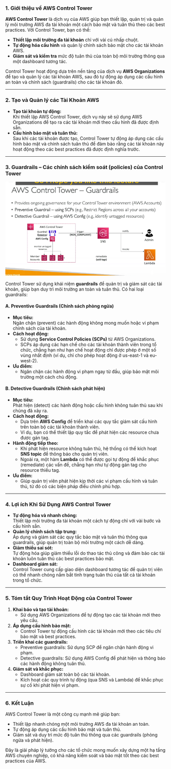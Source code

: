 

### 1. Giới thiệu về AWS Control Tower

**AWS Control Tower** là dịch vụ của AWS giúp bạn thiết lập, quản trị và quản lý môi trường AWS đa tài khoản một cách bảo mật và tuân thủ theo các best practices. Với Control Tower, bạn có thể:

- **Thiết lập môi trường đa tài khoản** chỉ với vài cú nhấp chuột.
- **Tự động hóa cấu hình** và quản lý chính sách bảo mật cho các tài khoản AWS.
- **Giám sát và kiểm tra** mức độ tuân thủ của toàn bộ môi trường thông qua một dashboard tương tác.

Control Tower hoạt động dựa trên nền tảng của dịch vụ **AWS Organizations** để tạo và quản lý các tài khoản AWS, sau đó tự động áp dụng các cấu hình an toàn và chính sách (guardrails) cho các tài khoản đó.

---

### 2. Tạo và Quản lý các Tài Khoản AWS

- **Tạo tài khoản tự động:**  
  Khi thiết lập AWS Control Tower, dịch vụ này sẽ sử dụng AWS Organizations để tạo ra các tài khoản mới theo cấu hình đã được định sẵn.  
- **Cấu hình bảo mật và tuân thủ:**  
  Sau khi các tài khoản được tạo, Control Tower tự động áp dụng các cấu hình bảo mật và chính sách tuân thủ để đảm bảo rằng các tài khoản này hoạt động theo các best practices đã được định nghĩa trước.

---

### 3. Guardrails – Các chính sách kiểm soát (policies) của Control Tower
![1744639557299](image/aws-control-tower/1744639557299.png)

Control Tower sử dụng khái niệm **guardrails** để quản trị và giám sát các tài khoản, giúp bạn duy trì môi trường an toàn và tuân thủ. Có hai loại guardrails:

#### A. Preventive Guardrails (Chính sách phòng ngừa)

- **Mục tiêu:**  
  Ngăn chặn (prevent) các hành động không mong muốn hoặc vi phạm chính sách của tài khoản.
- **Cách hoạt động:**  
  - Sử dụng **Service Control Policies (SCPs)** từ AWS Organizations.
  - SCPs áp dụng các hạn chế cho các tài khoản thành viên trong tổ chức, chẳng hạn như hạn chế hoạt động chỉ được phép ở một số vùng nhất định (ví dụ, chỉ cho phép hoạt động ở us-east-1 và eu-west-2).
- **Ưu điểm:**  
  - Ngăn chặn các hành động vi phạm ngay từ đầu, giúp bảo mật môi trường một cách chủ động.

#### B. Detective Guardrails (Chính sách phát hiện)

- **Mục tiêu:**  
  Phát hiện (detect) các hành động hoặc cấu hình không tuân thủ sau khi chúng đã xảy ra.
- **Cách hoạt động:**  
  - Dựa trên **AWS Config** để triển khai các quy tắc giám sát cấu hình trên toàn bộ các tài khoản thành viên.
  - Ví dụ, bạn có thể thiết lập quy tắc để phát hiện các resource chưa được gán tag.
- **Hành động tiếp theo:**  
  - Khi phát hiện resource không tuân thủ, hệ thống có thể kích hoạt **SNS topic** để thông báo cho quản trị viên.
  - Ngoài ra, một hàm **Lambda** có thể được gọi tự động để khắc phục (remediate) các vấn đề, chẳng hạn như tự động gán tag cho resource thiếu tag.
- **Ưu điểm:**  
  - Giúp quản trị viên phát hiện kịp thời các vi phạm cấu hình và tuân thủ, từ đó có các biện pháp điều chỉnh phù hợp.

---

### 4. Lợi ích Khi Sử Dụng AWS Control Tower

- **Tự động hóa và nhanh chóng:**  
  Thiết lập môi trường đa tài khoản một cách tự động chỉ với vài bước và cấu hình sẵn.
- **Quản lý chính sách tập trung:**  
  Áp dụng và giám sát các quy tắc bảo mật và tuân thủ thông qua guardrails, giúp quản trị toàn bộ môi trường một cách dễ dàng.
- **Giảm thiểu sai sót:**  
  Tự động hóa giúp giảm thiểu lỗi do thao tác thủ công và đảm bảo các tài khoản luôn tuân thủ các best practices bảo mật.
- **Dashboard giám sát:**  
  Control Tower cung cấp giao diện dashboard tương tác để quản trị viên có thể nhanh chóng nắm bắt tình trạng tuân thủ của tất cả tài khoản trong tổ chức.

---

### 5. Tóm tắt Quy Trình Hoạt Động của Control Tower

1. **Khai báo và tạo tài khoản:**  
   - Sử dụng AWS Organizations để tự động tạo các tài khoản mới theo yêu cầu.
2. **Áp dụng cấu hình bảo mật:**  
   - Control Tower tự động cấu hình các tài khoản mới theo các tiêu chí bảo mật và best practices.
3. **Triển khai các guardrails:**  
   - Preventive guardrails: Sử dụng SCP để ngăn chặn hành động vi phạm.
   - Detective guardrails: Sử dụng AWS Config để phát hiện và thông báo các hành động không tuân thủ.
4. **Giám sát và khắc phục:**  
   - Dashboard giám sát toàn bộ các tài khoản.
   - Kích hoạt các quy trình tự động (qua SNS và Lambda) để khắc phục sự cố khi phát hiện vi phạm.

---

### 6. Kết Luận

AWS Control Tower là một công cụ mạnh mẽ giúp bạn:
- Thiết lập nhanh chóng một môi trường AWS đa tài khoản an toàn.
- Tự động áp dụng các cấu hình bảo mật và tuân thủ.
- Giám sát và duy trì mức độ tuân thủ thông qua các guardrails (phòng ngừa và phát hiện).
  
Đây là giải pháp lý tưởng cho các tổ chức mong muốn xây dựng một hạ tầng AWS chuyên nghiệp, có khả năng kiểm soát và bảo mật tốt theo các best practices của AWS.


